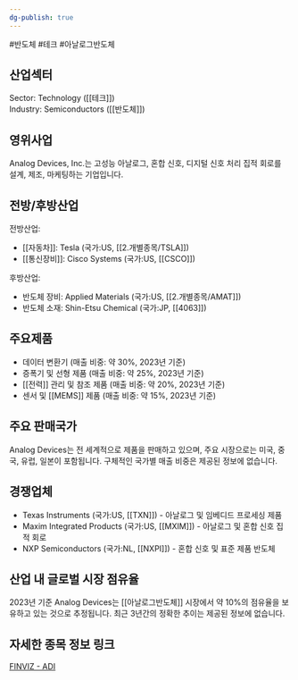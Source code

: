 ```yaml
---
dg-publish: true
---
```

#반도체 #테크 #아날로그반도체


## 산업섹터

Sector: Technology ([[테크]])  
Industry: Semiconductors ([[반도체]])

## 영위사업

Analog Devices, Inc.는 고성능 아날로그, 혼합 신호, 디지털 신호 처리 집적 회로를 설계, 제조, 마케팅하는 기업입니다.

## 전방/후방산업

전방산업:

- [[자동차]]: Tesla (국가:US, [[2.개별종목/TSLA]])
- [[통신장비]]: Cisco Systems (국가:US, [[CSCO]])

후방산업:

- 반도체 장비: Applied Materials (국가:US, [[2.개별종목/AMAT]])
- 반도체 소재: Shin-Etsu Chemical (국가:JP, [[4063]])

## 주요제품

- 데이터 변환기 (매출 비중: 약 30%, 2023년 기준)
- 증폭기 및 선형 제품 (매출 비중: 약 25%, 2023년 기준)
- [[전력]] 관리 및 참조 제품 (매출 비중: 약 20%, 2023년 기준)
- 센서 및 [[MEMS]] 제품 (매출 비중: 약 15%, 2023년 기준)

## 주요 판매국가

Analog Devices는 전 세계적으로 제품을 판매하고 있으며, 주요 시장으로는 미국, 중국, 유럽, 일본이 포함됩니다. 구체적인 국가별 매출 비중은 제공된 정보에 없습니다.

## 경쟁업체

- Texas Instruments (국가:US, [[TXN]]) - 아날로그 및 임베디드 프로세싱 제품
- Maxim Integrated Products (국가:US, [[MXIM]]) - 아날로그 및 혼합 신호 집적 회로
- NXP Semiconductors (국가:NL, [[NXPI]]) - 혼합 신호 및 표준 제품 반도체

## 산업 내 글로벌 시장 점유율

2023년 기준 Analog Devices는 [[아날로그반도체]] 시장에서 약 10%의 점유율을 보유하고 있는 것으로 추정됩니다. 최근 3년간의 정확한 추이는 제공된 정보에 없습니다.

## 자세한 종목 정보 링크

[FINVIZ - ADI](https://finviz.com/quote.ashx?t=ADI)